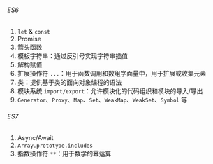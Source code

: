 ###### ES6

1. `let` & `const`
2. Promise
3. 箭头函数
4. 模板字符串：通过反引号实现字符串插值
5. 解构赋值
6. 扩展操作符 `...`：用于函数调用和数组字面量中，用于扩展或收集元素
7. 类：提供基于类的面向对象编程的语法
8. 模块系统 `import/export`：允许模块化的代码组织和模块的导入/导出
9. `Generator`、`Proxy`、`Map`、`Set`、`WeakMap`、`WeakSet`、`Symbol` 等

###### ES7

1. Async/Await
2. `Array.prototype.includes`
3. 指数操作符 `**`：用于数学的幂运算


